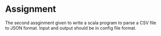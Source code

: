 # Assignment
The second assginment given to write a scala program to parse a CSV file to JSON format. Input and output should be in config file format.
